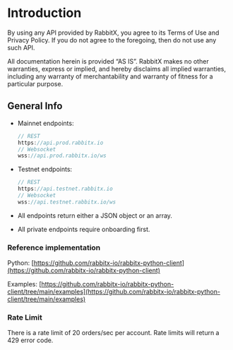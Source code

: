 # Introduction

By using any API provided by RabbitX, you agree to its Terms of Use and Privacy Policy. If you do not agree to the foregoing, then do not use any such API.

All documentation herein is provided ​“AS IS”. RabbitX makes no other warranties, express or implied, and hereby disclaims all implied warranties, including any warranty of merchantability and warranty of fitness for a particular purpose.

## General Info

*   Mainnet endpoints:

    ```go
    // REST
    https://api.prod.rabbitx.io
    // Websocket
    wss://api.prod.rabbitx.io/ws
    ```
*   Testnet endpoints:

    ```go
    // REST
    https://api.testnet.rabbitx.io
    // Websocket
    wss://api.testnet.rabbitx.io/ws
    ```
* All endpoints return either a JSON object or an array.
* All private endpoints require onboarding first.

### Reference implementation

Python: [https://github.com/rabbitx-io/rabbitx-python-client](https://github.com/rabbitx-io/rabbitx-python-client)

Examples: [https://github.com/rabbitx-io/rabbitx-python-client/tree/main/examples](https://github.com/rabbitx-io/rabbitx-python-client/tree/main/examples)

### Rate Limit

There is a rate limit of 20 orders/sec per account. Rate limits will return a 429 error code.
